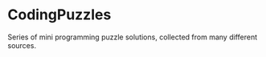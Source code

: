 # CodingPuzzles
Series of mini programming puzzle solutions, collected from many different sources.
